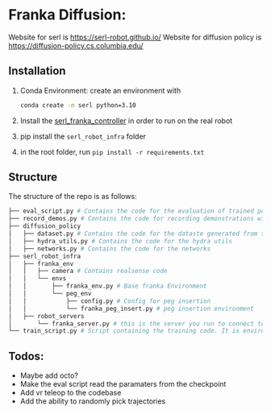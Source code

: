 # Franka Diffusion:

Website for serl is https://serl-robot.github.io/
Website for diffusion policy is https://diffusion-policy.cs.columbia.edu/

## Installation
1. Conda Environment:
    create an environment with
    ```bash
    conda create -n serl python=3.10
    ```

2.  Install the [serl_franka_controller](https://github.com/rail-berkeley/serl_franka_controller) in order to run on the real robot
3.  pip install the `serl_robot_infra` folder
4.  in the root folder, run `pip install -r requirements.txt`

## Structure
The structure of the repo is as follows:
```bash
├── eval_script.py # Contains the code for the evaluation of trained policy
├── record_demos.py # Contains the code for recording demonstrations with a space mouse
├── diffusion_policy
│   ├── dataset.py # Contains the code for the dataste generated from serl demonstrations
│   ├── hydra_utils.py # Contains the code for the hydra utils
│   ├── networks.py # Contains the code for the networks
├── serl_robot_infra
│   ├── franka_env
│   │   ├── camera # Contains realsense code
│   │   └── envs
│   │       ├── franka_env.py # Base franka Environment
│   │       └── peg_env 
│   │           ├── config.py # Config for peg insertion 
│   │           └── franka_peg_insert.py # peg insertion environment
│   ├── robot_servers
│       └── franka_server.py # this is the server you run to connect to the robot
└── train_script.py # Script containing the training code. It is environment agnostic
```

## Todos:
- Maybe add octo?
- Make the eval script read the paramaters from the checkpoint
- Add vr teleop to the codebase
- Add the ability to randomly pick trajectories
